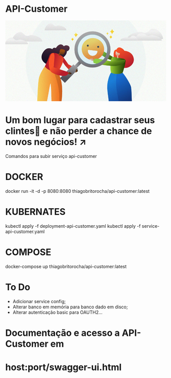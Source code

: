 # API-Customer
![Maturidade](https://github.com/thiagobritorocha/api-customer/blob/master/customer-success.jpg) 

# Um bom lugar para cadastrar seus clintes:customs: e não perder a chance de novos negócios! :arrow_upper_right:

Comandos para subir serviço api-customer

# DOCKER

docker run -it -d -p 8080:8080 thiagobritorocha/api-customer:latest

# KUBERNATES

kubectl apply -f deployment-api-customer.yaml
kubectl apply -f service-api-customer.yaml

# COMPOSE

docker-compose up thiagobritorocha/api-customer:latest

# To Do

- Adicionar service config;
- Alterar banco em memória para banco dado em disco;
- Alterar autenticação basic para OAUTH2...

# Documentação e acesso a API-Customer em 

# host:port/swagger-ui.html
